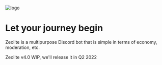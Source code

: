 ![logo](https://user-images.githubusercontent.com/65908023/145449644-e847749f-32be-45d2-bf4e-3dc7b5d02bb2.png)

# Let your journey begin

Zeolite is a multipurpose Discord bot that is simple in terms of economy, moderation, etc.

Zeolite v4.0 WIP, we'll release it in Q2 2022
